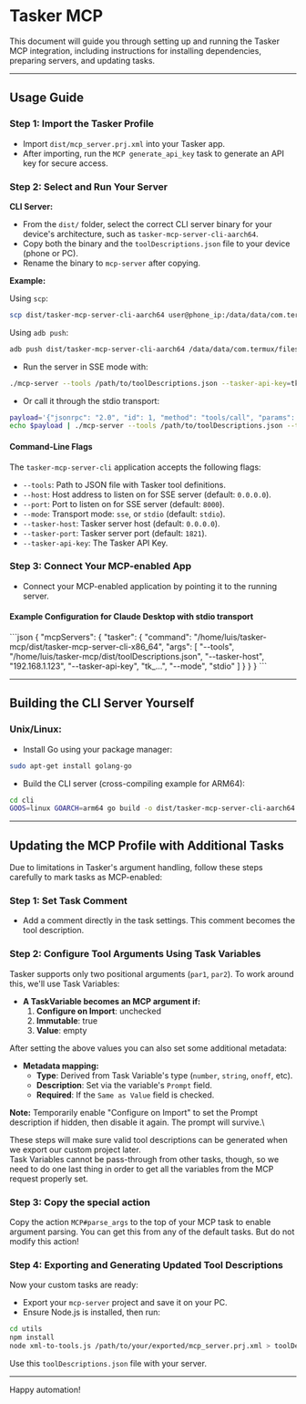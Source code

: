 # Tasker MCP

This document will guide you through setting up and running the Tasker MCP integration, including instructions for installing dependencies, preparing servers, and updating tasks.

---

## Usage Guide

### Step 1: Import the Tasker Profile

- Import `dist/mcp_server.prj.xml` into your Tasker app.
- After importing, run the `MCP generate_api_key` task to generate an API key for secure access.

### Step 2: Select and Run Your Server

**CLI Server:**

- From the `dist/` folder, select the correct CLI server binary for your device's architecture, such as `tasker-mcp-server-cli-aarch64`.
- Copy both the binary and the `toolDescriptions.json` file to your device (phone or PC).
- Rename the binary to `mcp-server` after copying.

**Example:**

Using `scp`:

```bash
scp dist/tasker-mcp-server-cli-aarch64 user@phone_ip:/data/data/com.termux/files/home/mcp-server
```

Using `adb push`:

```bash
adb push dist/tasker-mcp-server-cli-aarch64 /data/data/com.termux/files/home/mcp-server
```

- Run the server in SSE mode with:

```bash
./mcp-server --tools /path/to/toolDescriptions.json --tasker-api-key=tk_... --mode sse
```

- Or call it through the stdio transport:

```bash
payload='{"jsonrpc": "2.0", "id": 1, "method": "tools/call", "params": { "name": "tasker_flash_text", "arguments": { "text": "Hi" }  } }'
echo $payload | ./mcp-server --tools /path/to/toolDescriptions.json --tasker-api-key=tk_...
```

#### Command-Line Flags

The `tasker-mcp-server-cli` application accepts the following flags:

- `--tools`: Path to JSON file with Tasker tool definitions.
- `--host`: Host address to listen on for SSE server (default: `0.0.0.0`).
- `--port`: Port to listen on for SSE server (default: `8000`).
- `--mode`: Transport mode: `sse`, or `stdio` (default: `stdio`).
- `--tasker-host`: Tasker server host (default: `0.0.0.0`).
- `--tasker-port`: Tasker server port (default: `1821`).
- `--tasker-api-key`: The Tasker API Key.

### Step 3: Connect Your MCP-enabled App

- Connect your MCP-enabled application by pointing it to the running server.

#### Example Configuration for Claude Desktop with stdio transport

\`\`\`json
{
  "mcpServers": {
    "tasker": {
      "command": "/home/luis/tasker-mcp/dist/tasker-mcp-server-cli-x86_64",
      "args": [
        "--tools",
        "/home/luis/tasker-mcp/dist/toolDescriptions.json",
        "--tasker-host",
        "192.168.1.123",
        "--tasker-api-key",
        "tk_...",
        "--mode",
        "stdio"
      ]
    }
  }
}
\`\`\`

---

## Building the CLI Server Yourself

### Unix/Linux:

- Install Go using your package manager:

```bash
sudo apt-get install golang-go
```

- Build the CLI server (cross-compiling example for ARM64):

```bash
cd cli
GOOS=linux GOARCH=arm64 go build -o dist/tasker-mcp-server-cli-aarch64 main.go
```

---

## Updating the MCP Profile with Additional Tasks

Due to limitations in Tasker's argument handling, follow these steps carefully to mark tasks as MCP-enabled:

### Step 1: Set Task Comment

- Add a comment directly in the task settings. This comment becomes the tool description.

### Step 2: Configure Tool Arguments Using Task Variables

Tasker supports only two positional arguments (`par1`, `par2`). To work around this, we'll use Task Variables:

- **A TaskVariable becomes an MCP argument if:**
  1. **Configure on Import**: unchecked
  2. **Immutable**: true
  3. **Value**: empty

After setting the above values you can also set some additional metadata:&#x20;

- **Metadata mapping:**
  - **Type**: Derived from Task Variable's type (`number`, `string`, `onoff`, etc).
  - **Description**: Set via the variable's `Prompt` field.
  - **Required**: If the `Same as Value` field is checked.

**Note:** Temporarily enable "Configure on Import" to set the Prompt description if hidden, then disable it again. The prompt will survive.\


These steps will make sure valid tool descriptions can be generated when we export our custom project later.\
&#x20;Task Variables cannot be pass-through from other tasks, though, so we need to do one last thing in order to get all the variables from the MCP request properly set.

### Step 3: Copy the special action

Copy the action `MCP#parse_args` to the top of your MCP task to enable argument parsing. You can get this from any of the default tasks. But do not modify this action!

### Step 4: Exporting and Generating Updated Tool Descriptions

Now your custom tasks are ready:

- Export your `mcp-server` project and save it on your PC.
- Ensure Node.js is installed, then run:

```bash
cd utils
npm install
node xml-to-tools.js /path/to/your/exported/mcp_server.prj.xml > toolDescriptions.json
```

Use this `toolDescriptions.json` file with your server.

---

Happy automation!

